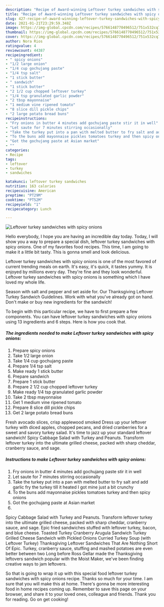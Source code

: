 ```yaml
---
description: "Recipe of Award-winning Leftover turkey sandwiches with spicy onions"
title: "Recipe of Award-winning Leftover turkey sandwiches with spicy onions"
slug: 427-recipe-of-award-winning-leftover-turkey-sandwiches-with-spicy-onions
date: 2021-01-21T23:29:59.348Z
image: https://img-global.cpcdn.com/recipes/5766148770496512/751x532cq70/leftover-turkey-sandwiches-with-spicy-onions-recipe-main-photo.jpg
thumbnail: https://img-global.cpcdn.com/recipes/5766148770496512/751x532cq70/leftover-turkey-sandwiches-with-spicy-onions-recipe-main-photo.jpg
cover: https://img-global.cpcdn.com/recipes/5766148770496512/751x532cq70/leftover-turkey-sandwiches-with-spicy-onions-recipe-main-photo.jpg
author: Nora Rios
ratingvalue: 4
reviewcount: 44387
recipeingredient:
- " spicy onions"
- "1/2 large onion"
- "1/4 cup gochujang paste"
- "1/4 tsp salt"
- "1 stick butter"
- " sandwich"
- "1 stick butter"
- "2 1/2 cup chopped leftover turkey"
- "1/4 tsp granulated garlic powder"
- "2 tbsp mayonnaise"
- "1 medium vine ripened tomato"
- "8 slice dill pickle chips"
- "2 large potato bread buns"
recipeinstructions:
- "Fry onions in butter 4 minutes add gochujang paste stir it in well"
- "Let saute for 7 minutes stirring occasionally"
- "Take the turkey put into a pan with melted butter to fry salt and add garlic fry the turkey till it heated I got mine just a bit crunchy"
- "To the buns add mayonnaise pickles tomatoes turkey and then spicy onions"
- "Got the gochujang paste at Asian market"
- ""
categories:
- Recipe
tags:
- leftover
- turkey
- sandwiches

katakunci: leftover turkey sandwiches 
nutrition: 163 calories
recipecuisine: American
preptime: "PT29M"
cooktime: "PT52M"
recipeyield: "1"
recipecategory: Lunch

---
```



![Leftover turkey sandwiches with spicy onions](https://img-global.cpcdn.com/recipes/5766148770496512/751x532cq70/leftover-turkey-sandwiches-with-spicy-onions-recipe-main-photo.jpg)

Hello everybody, I hope you are having an incredible day today. Today, I will show you a way to prepare a special dish, leftover turkey sandwiches with spicy onions. One of my favorites food recipes. This time, I am going to make it a little bit tasty. This is gonna smell and look delicious.

Leftover turkey sandwiches with spicy onions is one of the most favored of current trending meals on earth. It's easy, it's quick, it tastes yummy. It is enjoyed by millions every day. They're fine and they look wonderful. Leftover turkey sandwiches with spicy onions is something which I have loved my whole life.

Season with salt and pepper and set aside for. Our Thanksgiving Leftover Turkey Sandwich Guidelines. Work with what you&#39;ve already got on hand. Don&#39;t make or buy new ingredients for the sandwich!


To begin with this particular recipe, we have to first prepare a few components. You can have leftover turkey sandwiches with spicy onions using 13 ingredients and 6 steps. Here is how you cook that.

<!--inarticleads1-->

##### The ingredients needed to make Leftover turkey sandwiches with spicy onions:

1. Prepare  spicy onions
1. Take 1/2 large onion
1. Take 1/4 cup gochujang paste
1. Prepare 1/4 tsp salt
1. Make ready 1 stick butter
1. Prepare  sandwich
1. Prepare 1 stick butter
1. Prepare 2 1/2 cup chopped leftover turkey
1. Make ready 1/4 tsp granulated garlic powder
1. Take 2 tbsp mayonnaise
1. Get 1 medium vine ripened tomato
1. Prepare 8 slice dill pickle chips
1. Get 2 large potato bread buns


Fresh avocado slices, crisp applewood smoked Dress up your leftover turkey with diced apples, chopped pecans, and dried cranberries for a sweet and savory turkey salad. It&#39;s time to jazz up your standard leftover sandwich! Spicy Cabbage Salad with Turkey and Peanuts. Transform leftover turkey into the ultimate grilled cheese, packed with sharp cheddar, cranberry sauce, and sage. 

<!--inarticleads2-->

##### Instructions to make Leftover turkey sandwiches with spicy onions:

1. Fry onions in butter 4 minutes add gochujang paste stir it in well
1. Let saute for 7 minutes stirring occasionally
1. Take the turkey put into a pan with melted butter to fry salt and add garlic fry the turkey till it heated I got mine just a bit crunchy
1. To the buns add mayonnaise pickles tomatoes turkey and then spicy onions
1. Got the gochujang paste at Asian market
1. 


Spicy Cabbage Salad with Turkey and Peanuts. Transform leftover turkey into the ultimate grilled cheese, packed with sharp cheddar, cranberry sauce, and sage. Epic fried sandwiches stuffed with leftover turkey, bacon, and blue cheese. Toasted Turkey Cranberry Arugula Sandwich Turkey Grilled Cheese Sandwich with Pickled Onions Curried Turkey Soup (with Leftover Turkey) Thanksgiving Leftover Sandwiches That Are Nothing Short Of Epic. Turkey, cranberry sauce, stuffing and mashed potatoes are even better between two Long before Ross Gellar made the Thanksgiving leftovers sandwich popular with the Moist Maker, we&#39;ve been finding creative ways to jam leftovers. 

So that is going to wrap it up with this special food leftover turkey sandwiches with spicy onions recipe. Thanks so much for your time. I am sure that you will make this at home. There's gonna be more interesting food in home recipes coming up. Remember to save this page on your browser, and share it to your loved ones, colleague and friends. Thank you for reading. Go on get cooking!
